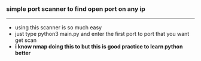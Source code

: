### simple port scanner to find open port on any ip
----------------------------------------------------
- using this scanner is so much easy 
- just type python3 main.py and enter the first port to port that you want get scan 
- **i know nmap doing this to but this is good practice to learn python better**
